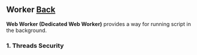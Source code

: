 ## Worker [Back](./../web_api.md)

**Web Worker (Dedicated Web Worker)** provides a way for running script in the background.

### 1. Threads Security